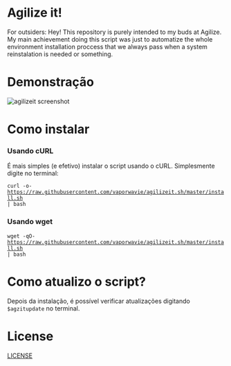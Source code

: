 # Agilize it!
For outsiders: Hey! This repository is purely intended to my buds at Agilize. My main achievement doing this script was just to automatize the whole environment installation proccess that we always pass when a system reinstalation is needed or something.

# Demonstração
![agilizeit screenshot](https://raw.githubusercontent.com/vaporwavie/agilizeit/master/demo.png)

# Como instalar

### Usando cURL

É mais simples (e efetivo) instalar o script usando  o cURL. Simplesmente digite no terminal:

<code>curl -o- https://raw.githubusercontent.com/vaporwavie/agilizeit.sh/master/install.sh | bash</code>

### Usando wget

<code>wget -qO- https://raw.githubusercontent.com/vaporwavie/agilizeit.sh/master/install.sh | bash</code>

# Como atualizo o script?
Depois da instalação, é possível verificar atualizações digitando <code>$agzitupdate</code> no terminal.

# License
[LICENSE](LICENSE)
